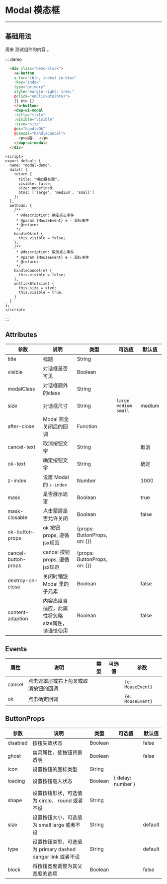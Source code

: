 <!--
 * @Author: your name
 * @Date: 2020-02-13 15:02:48
 * @LastEditTime: 2020-02-21 18:32:11
 * @LastEditors: Please set LastEditors
 * @Description: In User Settings Edit
 * @FilePath: /dap-vue-ui/examples/docs/modal.md
 -->
# Modal 模态框

<!-- {.md} -->

---

<!-- {.md} -->

## 基础用法

<!-- {.md} -->


用来<!-- {.md} --> 测试组件的内容 <!-- {.md} -->。

<modal-demo></modal-demo>

::: demo

```html
  <div class="demo-block">
    <a-button
    v-for="(btn, index) in btns"
    :key="index"
    type="primary"
    style="margin-right: 1rem;"
    @click="onClickBtn(btn)">
    {{ btn }}
    </a-button>
    <dap-ui-modal
    :title="title"
    :visible="visible"
    :size="size"
    @ok="handleOk"
    @cancel="handleCancel">
      <p>内容...</p>
    </dap-ui-modal>
  </div>
```

```
<script>
export default {
  name: "modal-demo",
  data() {
    return {
      title: "模态框标题",
      visible: false,
      size: undefined,
      btns: ['large', 'medium', 'small']
    };
  },
  methods: {
    /**
     * @description: 确定点击事件
     * @param {MouseEvent} e - 鼠标事件
     * @return: 
     */
    handleOk(e) {
      this.visible = false;
    },
    /**
     * @description: 取消点击事件
     * @param {MouseEvent} e - 鼠标事件
     * @return: 
     */
    handleCancel(e) {
      this.visible = false;
    },
    onClickBtn(size) {
      this.size = size;
      this.visible = true;
    }
  }
};
</script>
```

:::

## Attributes

<!-- {.md} -->

| 参数    | 说明        | 类型     | 可选值  |  默认值    |
| -------| -----------| -------- | ------ | --------- |
| title    |  标题       | String   |        |           | 
| visible    |  对话框是否可见       | Boolean   |        |           | 
| modalClass    |  对话框额外的class       | String   |        |           | 
| size    |  对话框尺寸       | String   |  `large` `medium` `small`      |  medium         | 
| after-close    |  Modal 完全关闭后的回调       | Function   |        |           | 
| cancel-text    |  取消按钮文字       | String   |        |  取消         | 
| ok-text    |  确定按钮文字       | String   |        |  确定         | 
| z-index    |  设置 Modal 的 `z-index`       | Number   |        |  1000         | 
| mask    |  是否展示遮罩       | Boolean   |        |  true         | 
| mask-closable    |  点击蒙层是否允许关闭       | Boolean   |        |  false         | 
| ok-button-props    |  ok 按钮 props, 遵循 jsx规范       | 	{props: ButtonProps, on: {}}   |        |           | 
| cancel-button-props    |  cancel 按钮 props, 遵循 jsx规范       | 	{props: ButtonProps, on: {}}   |        |           | 
| destroy-on-close    |  关闭时销毁 Modal 里的子元素       | 	Boolean   |        |  false         | 
| content-adaption    |  内容高度自适应，此属性将忽略size属性，请谨慎使用       | 	Boolean   |        |  false         | 

## Events

<!-- {.md} -->

| 属性    | 说明        | 类型     | 可选值  |  参数    |
| -------| -----------| -------- | ------ | --------- |
| cancel    |  点击遮罩层或右上角叉或取消按钮的回调       |      |        |  `{e: MouseEvent}`         | 
| ok    |  点击确定回调	       |      |        |  `{e: MouseEvent}`         | 


## ButtonProps

<!-- {.md} -->

| 参数    | 说明        | 类型     | 可选值  |  默认值    |
| -------| -----------| -------- | ------ | --------- |
| disabled    |  按钮失效状态	       | Boolean   |        |   false     | 
| ghost    |  幽灵属性，使按钮背景透明	       | Boolean   |        |   false     | 
| icon    |  设置按钮的图标类型		       | String   |        |        | 
| loading    |  设置按钮载入状态	       | Boolean | { delay: number }   |        |   false     | 
| shape    |  设置按钮形状，可选值为 circle、 round 或者不设	       | String   |        |        | 
| size    |  设置按钮大小，可选值为 small large 或者不设	       | String   |        |   default     | 
| type    |  设置按钮类型，可选值为 primary dashed danger link 或者不设	       | String   |        |   default     | 
| block    |  将按钮宽度调整为其父宽度的选项		       | Boolean   |        |   false     | 
